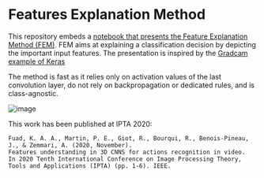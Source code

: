 # Features Explanation Method


This repository embeds a [notebook that presents the Feature Explanation Method (FEM)](https://github.com/labribkb/fem/blob/main/FEM.ipynb).
FEM aims at explaining a classification decision by depicting the important input features.
The presentation is inspired by the [Gradcam example of Keras](https://keras.io/examples/vision/grad_cam/)

The method is fast as it relies only on activation values of the last convolution layer, do not rely on backpropagation or dedicated rules, and is class-agnostic.

![image](https://github.com/labribkb/fem/assets/400372/79ee7899-6c10-4430-903f-7fccdf8bcc54)


This work has been published at IPTA 2020:

    Fuad, K. A. A., Martin, P. E., Giot, R., Bourqui, R., Benois-Pineau, J., & Zemmari, A. (2020, November). 
    Features understanding in 3D CNNS for actions recognition in video. 
    In 2020 Tenth International Conference on Image Processing Theory, Tools and Applications (IPTA) (pp. 1-6). IEEE.
